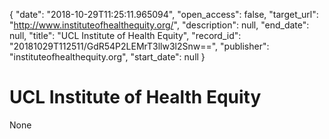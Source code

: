 {
  "date": "2018-10-29T11:25:11.965094", 
  "open_access": false, 
  "target_url": "http://www.instituteofhealthequity.org/", 
  "description": null, 
  "end_date": null, 
  "title": "UCL Institute of Health Equity", 
  "record_id": "20181029T112511/GdR54P2LEMrT3llw3l2Snw==", 
  "publisher": "instituteofhealthequity.org", 
  "start_date": null
}

# UCL Institute of Health Equity

None